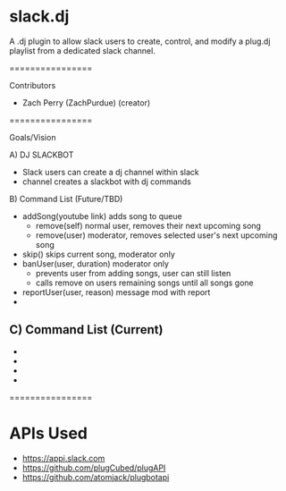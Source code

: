 # slack.dj

A .dj plugin to allow slack users to create, control, and modify a plug.dj playlist from a dedicated slack channel.

================

Contributors

   - Zach Perry (ZachPurdue) (creator)

================

Goals/Vision

A) DJ SLACKBOT  
   - Slack users can create a dj channel within slack
   - channel creates a slackbot with dj commands 

B) Command List (Future/TBD)  
   - addSong(youtube link) adds song to queue
   		- remove(self) normal user, removes their next upcoming song
   		- remove(user) moderator, removes selected user's next upcoming song
   - skip() skips current song, moderator only
   - banUser(user, duration) moderator only
   		- prevents user from adding songs, user can still listen
   		- calls remove on users remaining songs until all songs gone
   - reportUser(user, reason) message mod with report
   - 

C) Command List (Current)  
   - 
   - 
   - 
   - 
   - 

================

# APIs Used

   - https://appi.slack.com
   - https://github.com/plugCubed/plugAPI
   - https://github.com/atomjack/plugbotapi

